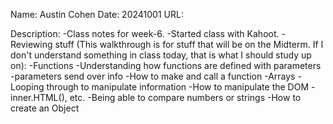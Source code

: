 Name:
    Austin Cohen
Date:
    20241001
URL:

Description:
    -Class notes for week-6.
    -Started class with Kahoot.
    -Reviewing stuff (This walkthrough is for stuff that will be on the Midterm. If I don't understand something in class today, that is what I should study up on):
        -Functions
            -Understanding how functions are defined with parameters
                -parameters send over info
            -How to make and call a function
        -Arrays
            -Looping through to manipulate information
        -How to manipulate the DOM
            -inner.HTML(), etc.
        -Being able to compare numbers or strings
        -How to create an Object